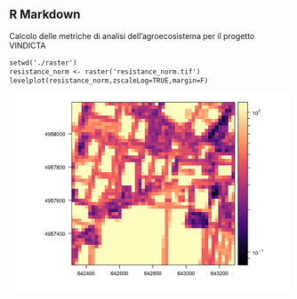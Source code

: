 ## R Markdown

Calcolo delle metriche di analisi dell’agroecosistema per il progetto
VINDICTA

    setwd('./raster')
    resistance_norm <- raster('resistance_norm.tif')
    levelplot(resistance_norm,zscaleLog=TRUE,margin=F)

![](metriche_files/figure-markdown_strict/resistance-1.png)
